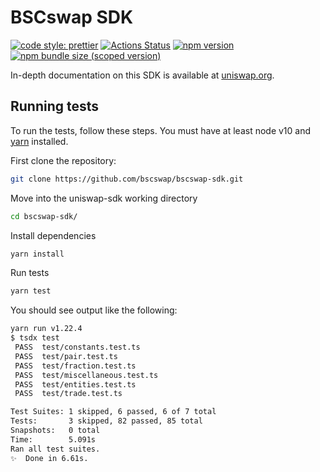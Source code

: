 # BSCswap SDK

[![code style: prettier](https://img.shields.io/badge/code_style-prettier-ff69b4.svg?style=flat-square)](https://github.com/prettier/prettier)
[![Actions Status](https://github.com/bscswap/bscswap-sdk/workflows/CI/badge.svg)](https://github.com/bscswap/bscswap-sdk)
[![npm version](https://img.shields.io/npm/v/@bscswap/sdk/latest.svg)](https://www.npmjs.com/package/@bscswap/sdk/v/latest)
[![npm bundle size (scoped version)](https://img.shields.io/bundlephobia/minzip/@bscswap/sdk/latest.svg)](https://bundlephobia.com/result?p=@bscswap/sdk@latest)

In-depth documentation on this SDK is available at [uniswap.org](https://uniswap.org/docs/v2/SDK/getting-started/).

## Running tests

To run the tests, follow these steps. You must have at least node v10 and [yarn](https://yarnpkg.com/) installed.

First clone the repository:

```sh
git clone https://github.com/bscswap/bscswap-sdk.git
```

Move into the uniswap-sdk working directory

```sh
cd bscswap-sdk/
```

Install dependencies

```sh
yarn install
```

Run tests

```sh
yarn test
```

You should see output like the following:

```sh
yarn run v1.22.4
$ tsdx test
 PASS  test/constants.test.ts
 PASS  test/pair.test.ts
 PASS  test/fraction.test.ts
 PASS  test/miscellaneous.test.ts
 PASS  test/entities.test.ts
 PASS  test/trade.test.ts

Test Suites: 1 skipped, 6 passed, 6 of 7 total
Tests:       3 skipped, 82 passed, 85 total
Snapshots:   0 total
Time:        5.091s
Ran all test suites.
✨  Done in 6.61s.
```
